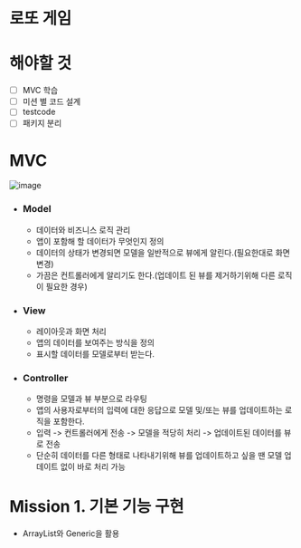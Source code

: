 로또 게임
=

# 해야할 것

- [ ] MVC 학습
- [ ] 미션 별 코드 설계
- [ ] testcode
- [ ] 패키지 분리

# MVC

![image](https://user-images.githubusercontent.com/118447769/224589780-7950a39d-b96f-4550-b919-839ef622cb1d.png)

- ### Model
  - 데이터와 비즈니스 로직 관리
  - 앱이 포함해 할 데이터가 무엇인지 정의
  - 데이터의 상태가 변경되면 모델을 일반적으로 뷰에게 알린다.(필요한대로 화면 변경)
  - 가끔은 컨트롤러에게 알리기도 한다.(업데이트 된 뷰를 제거하기위해 다른 로직이 필요한 경우)

- ### View
  - 레이아웃과 화면 처리
  - 앱의 데이터를 보여주는 방식을 정의
  - 표시할 데이터를 모델로부터 받는다.

- ### Controller
  - 명령을 모델과 뷰 부분으로 라우팅
  - 앱의 사용자로부터의 입력에 대한 응답으로 모델 및/또는 뷰를 업데이트하는 로직을 포함한다.
  - 입력 -> 컨트롤러에게 전송 -> 모델을 적당히 처리 -> 업데이트된 데이터를 뷰로 전송
  - 단순히 데이터를 다른 형태로 나타내기위해 뷰를 업데이트하고 싶을 땐 모델 업데이트 없이 바로 처리 가능

# Mission 1. 기본 기능 구현

- ArrayList와 Generic을 활용